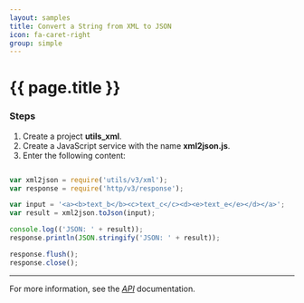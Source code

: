 ```yaml
---
layout: samples
title: Convert a String from XML to JSON
icon: fa-caret-right
group: simple
---
```


{{ page.title }}
===

### Steps

1. Create a project **utils_xml**.
2. Create a JavaScript service with the name **xml2json.js**.
3. Enter the following content:

```javascript

var xml2json = require('utils/v3/xml');
var response = require('http/v3/response');

var input = '<a><b>text_b</b><c>text_c</c><d><e>text_e</e></d></a>';
var result = xml2json.toJson(input);

console.log(('JSON: ' + result));
response.println(JSON.stringify('JSON: ' + result));

response.flush();
response.close();

```

---

For more information, see the *[API](../api/)* documentation.
